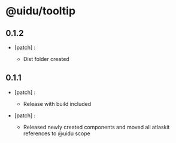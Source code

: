 # @uidu/tooltip

## 0.1.2
- [patch] :

  - Dist folder created

## 0.1.1
- [patch] :

  - Release with build included
- [patch] :

  - Released newly created components and moved all atlaskit references to @uidu scope
